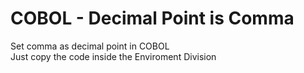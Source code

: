 # COBOL - Decimal Point is Comma
Set comma as decimal point in COBOL<br>
Just copy the code inside the Enviroment Division
